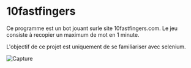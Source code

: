 # 10fastfingers

Ce programme est un bot jouant surle site 10fastfingers.com. Le jeu consiste à recopier un maximum de mot en 1 minute.

L'objectif de ce projet est uniquement de se familiariser avec selenium.

![Capture](https://user-images.githubusercontent.com/58259424/90815494-18f48b80-e32b-11ea-9064-29f029bffa0e.PNG)
